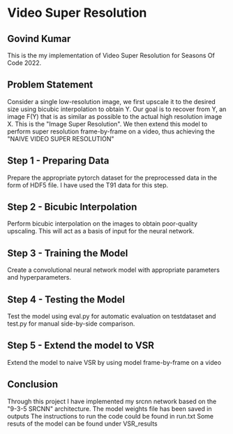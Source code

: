 # Video Super Resolution
## Govind Kumar

This is the my implementation of Video Super Resolution for Seasons Of Code 2022.

## Problem Statement

Consider a single low-resolution image, we first upscale it to the desired size using bicubic interpolation to obtain Y. Our goal is to recover from Y, an image F(Y) that is as similar as possible to the actual high resolution image X. This is the "Image Super Resolution". We then extend this model to perform super resolution frame-by-frame on a video, thus achieving the "NAIVE VIDEO SUPER RESOLUTION"

## Step 1 - Preparing Data

Prepare the appropriate pytorch dataset for the preprocessed data in the form of HDF5 file.
I have used the T91 data for this step.

## Step 2 - Bicubic Interpolation

Perform bicubic interpolation on the images to obtain poor-quality upscaling. This will act as a basis of input for the neural network.

## Step 3 - Training the Model

Create a convolutional neural network model with appropriate parameters and hyperparameters.

## Step 4 - Testing the Model

Test the model using eval.py for automatic evaluation on testdataset and test.py for manual side-by-side comparison.

## Step 5 - Extend the model to VSR

Extend the model to naive VSR by using model frame-by-frame on a video

## Conclusion

Through this project I have implemented my srcnn network based on the "9-3-5 SRCNN" architecture.
The model weights file has been saved in outputs
The instructions to run the code could be found in run.txt
Some resuts of the model can be found under VSR_results
